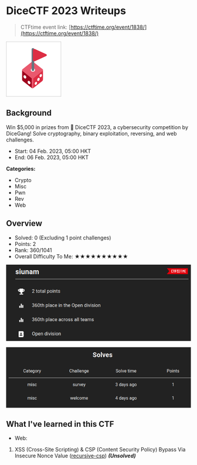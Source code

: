 # DiceCTF 2023 Writeups

> CTFtime event link: [https://ctftime.org/event/1838/](https://ctftime.org/event/1838/)

![](https://github.com/siunam321/CTF-Writeups/blob/main/DiceCTF-2023/images/banner.png)

## Background

Win $5,000 in prizes from 🎲 DiceCTF 2023, a cybersecurity competition by DiceGang! Solve cryptography, binary exploitation, reversing, and web challenges.

- Start: 04 Feb. 2023, 05:00 HKT
- End: 06 Feb. 2023, 05:00 HKT

**Categories:**

- Crypto
- Misc
- Pwn
- Rev
- Web

## Overview

- Solved: 0 (Excluding 1 point challenges)
- Points: 2
- Rank: 360/1041
- Overall Difficulty To Me: ★★★★★★★★★★

![](https://github.com/siunam321/CTF-Writeups/blob/main/DiceCTF-2023/images/score.png)

![](https://github.com/siunam321/CTF-Writeups/blob/main/DiceCTF-2023/images/solves.png)

## What I've learned in this CTF

- Web:
1. XSS (Cross-Site Scripting) & CSP (Content Security Policy) Bypass Via Insecure Nonce Value ([recursive-csp](https://github.com/siunam321/CTF-Writeups/blob/main/DiceCTF-2023/Web/recursive-csp/README.md)) ***(Unsolved)***